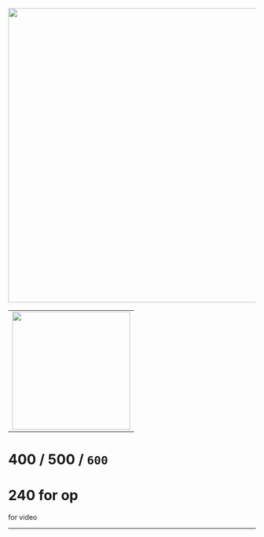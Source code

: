 <div align="center"><img src="" width="600" ></div> 
<div align="center"><table><tr><td>
      <img src="" width="240" >
      </td></tr></table></div> 

# 400 / 500 / `600`

# 240 for op
   
   for video
<div align="center">
  
  
  </div>
   
   
   
   
   ------------------



     

     


   
